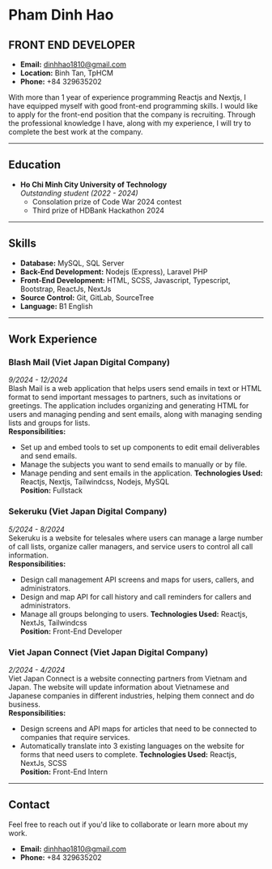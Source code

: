 # Pham Dinh Hao

## FRONT END DEVELOPER

- **Email:** dinhhao1810@gmail.com  
- **Location:** Binh Tan, TpHCM  
- **Phone:** +84 329635202

With more than 1 year of experience programming Reactjs and Nextjs, I have equipped myself with good front-end programming skills. I would like to apply for the front-end position that the company is recruiting. Through the professional knowledge I have, along with my experience, I will try to complete the best work at the company.

---

## Education

- **Ho Chi Minh City University of Technology**  
  *Outstanding student (2022 - 2024)*  
  - Consolation prize of Code War 2024 contest  
  - Third prize of HDBank Hackathon 2024

---

## Skills

- **Database:** MySQL, SQL Server  
- **Back-End Development:** Nodejs (Express), Laravel PHP  
- **Front-End Development:** HTML, SCSS, Javascript, Typescript, Bootstrap, ReactJs, NextJs  
- **Source Control:** Git, GitLab, SourceTree  
- **Language:** B1 English

---

## Work Experience

### Blash Mail (Viet Japan Digital Company)  
*9/2024 - 12/2024*  
Blash Mail is a web application that helps users send emails in text or HTML format to send important messages to partners, such as invitations or greetings. The application includes organizing and generating HTML for users and managing pending and sent emails, along with managing sending lists and groups for lists.  
**Responsibilities:**
- Set up and embed tools to set up components to edit email deliverables and send emails.
- Manage the subjects you want to send emails to manually or by file.
- Manage pending and sent emails in the application.
**Technologies Used:** Reactjs, Nextjs, Tailwindcss, Nodejs, MySQL  
**Position:** Fullstack

### Sekeruku (Viet Japan Digital Company)  
*5/2024 - 8/2024*  
Sekeruku is a website for telesales where users can manage a large number of call lists, organize caller managers, and service users to control all call information.  
**Responsibilities:**
- Design call management API screens and maps for users, callers, and administrators.
- Design and map API for call history and call reminders for callers and administrators.
- Manage all groups belonging to users.
**Technologies Used:** Reactjs, NextJs, Tailwindcss  
**Position:** Front-End Developer

### Viet Japan Connect (Viet Japan Digital Company)  
*2/2024 - 4/2024*  
Viet Japan Connect is a website connecting partners from Vietnam and Japan. The website will update information about Vietnamese and Japanese companies in different industries, helping them connect and do business.  
**Responsibilities:**
- Design screens and API maps for articles that need to be connected to companies that require services.
- Automatically translate into 3 existing languages on the website for forms that need users to complete.
**Technologies Used:** Reactjs, NextJs, SCSS  
**Position:** Front-End Intern

---

## Contact

Feel free to reach out if you'd like to collaborate or learn more about my work.

- **Email:** [dinhhao1810@gmail.com](mailto:dinhhao1810@gmail.com)  
- **Phone:** +84 329635202
